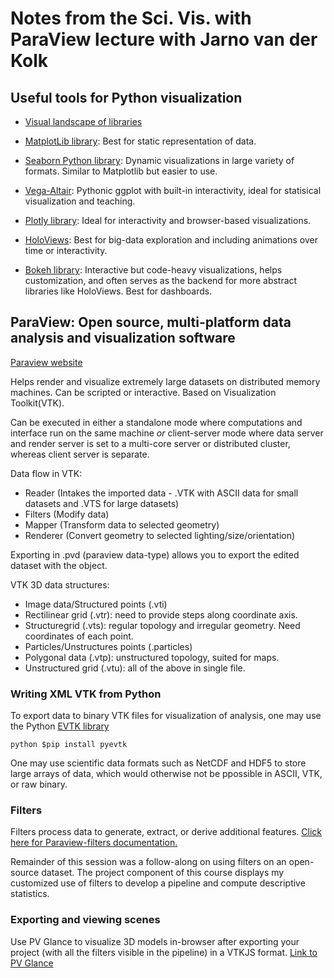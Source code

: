 # Notes from the Sci. Vis. with ParaView lecture with Jarno van der Kolk 

## Useful tools for Python visualization

* [Visual landscape of libraries](https://rougier.github.io/python-visualization-landscape/landscape-colors.html)

* [MatplotLib library](https://matplotlib.org/stable/gallery/index.html): Best for static representation of data.
* [Seaborn Python library](https://seaborn.pydata.org/examples/index.html): Dynamic visualizations in large variety of formats. Similar to Matplotlib but easier to use.
* [Vega-Altair](https://altair-viz.github.io/gallery/index.html): Pythonic ggplot with built-in interactivity, ideal for statisical visualization and teaching.
* [Plotly library](https://python-graph-gallery.com/): Ideal for interactivity and browser-based visualizations.
* [HoloViews](https://holoviews.org/): Best for big-data exploration and including animations over time or interactivity.
* [Bokeh library](https://docs.bokeh.org/en/latest/docs/gallery.html): Interactive but code-heavy visualizations, helps customization, and often serves as the backend for more abstract libraries like HoloViews. Best for dashboards.

## ParaView: Open source, multi-platform data analysis and visualization software

[Paraview website](https://www.paraview.org/)

Helps render and visualize extremely large datasets on distributed memory machines. Can be scripted or interactive. Based on Visualization Toolkit(VTK).

Can be executed in either a standalone mode where computations and interface run on the same machine *or* client-server mode where data server and render server is set to a multi-core server or distributed cluster, whereas client server is separate.

Data flow in VTK:
* Reader (Intakes the imported data - .VTK with ASCII data for small datasets and .VTS for large datasets)
* Filters (Modify data)
* Mapper (Transform data to selected geometry)
* Renderer (Convert geometry to selected lighting/size/orientation)

Exporting in .pvd (paraview data-type) allows you to export the edited dataset with the object.

VTK 3D data structures:
* Image data/Structured points (.vti)
* Rectilinear grid (.vtr): need to provide steps along coordinate axis.
* Structuregrid (.vts): regular topology and irregular geometry. Need coordinates of each point.
* Particles/Unstructures points (.particles)
* Polygonal data (.vtp): unstructured topology, suited for maps.
* Unstructured grid (.vtu): all of the above in single file.

### Writing XML VTK from Python
To export data to binary VTK files for visualization of analysis, one may use the Python [EVTK library](https://github.com/pyscience-projects/pyevtk)

  ```python $pip install pyevtk```

One may use scientific data formats such as NetCDF and HDF5 to store large arrays of data, which would otherwise not be ppossible in ASCII, VTK, or raw binary.

### Filters
Filters process data to generate, extract, or derive additional features. [Click here for Paraview-filters documentation.](http://bit.ly/ZX5u2q)

Remainder of this session was a follow-along on using filters on an open-source dataset. The project component of this course displays my customized use of filters to develop a pipeline and compute descriptive statistics.

### Exporting and viewing scenes
Use PV Glance to visualize 3D models in-browser after exporting your project (with all the filters visible in the pipeline) in a VTKJS format. [Link to PV Glance](https://kitware.github.io/glance/app/)

